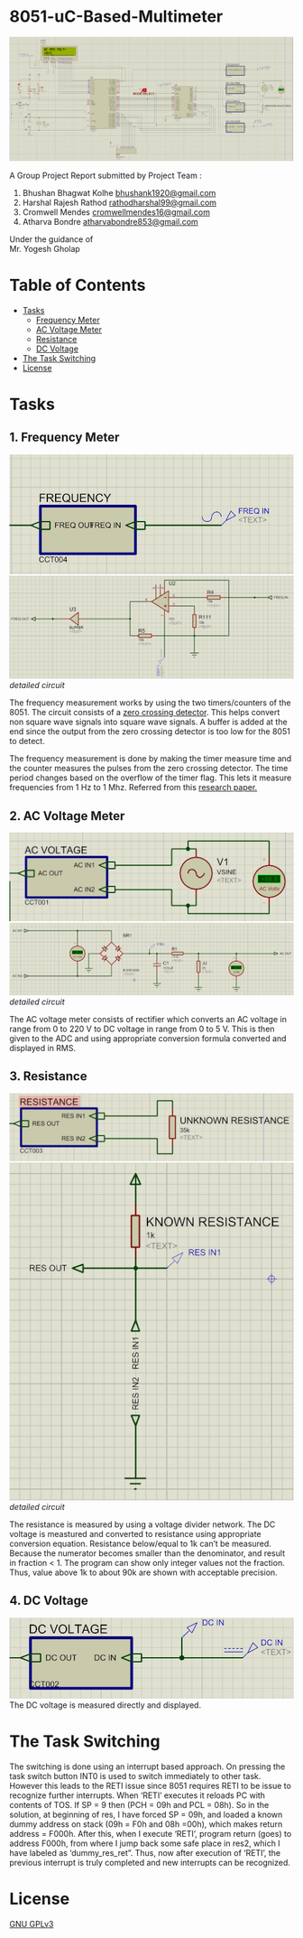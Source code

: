 # 8051-uC-Based-Multimeter

![](img/Overall_Design.PNG)  

A Group Project Report submitted by Project Team :  

1. Bhushan Bhagwat Kolhe         bhushank1920@gmail.com  
2. Harshal Rajesh Rathod         rathodharshal99@gmail.com  
3. Cromwell Mendes               cromwellmendes16@gmail.com  
4. Atharva Bondre                atharvabondre853@gmail.com  

Under the guidance of  
Mr. Yogesh Gholap

# Table of Contents

- [Tasks](#tasks)  
  - [Frequency Meter](#1.-frequency-meter)  
  - [AC Voltage Meter](#ac-voltage-meter)  
  - [Resistance](#resistance)  
  - [DC Voltage](#dc-voltage)
- [The Task Switching](#the-task-switching)
- [License](#license)

# Tasks

## 1. Frequency Meter

![](img/freq.jpg)  
![detailed circuit](img/freq_detailed.jpg)  
*detailed circuit*  

The frequency measurement works by using the two timers/counters of the 8051. The circuit consists of a [zero crossing detector](https://circuitdigest.com/electronic-circuits/zero-crossing-detector-circuit-diagram). This helps convert non square wave signals into square wave signals. A buffer is added at the end since the output from the zero crossing detector is too low for the 8051 to detect.  

The frequency measurement is done by making the timer measure time and the counter measures the pulses from the zero crossing detector. The time period changes based on the overflow of the timer flag. This lets it measure frequencies from 1 Hz to 1 Mhz. Referred from this [research paper.](https://www.ijert.org/research/design-and-construction-of-an-autorange-digital-frequency-meter-using-a-microcontroller-IJERTV6IS110093.pdf)  

## 2. AC Voltage Meter  

![](img/ac.jpg)  
![ac detailed circuit](img/ac_detailed.jpg)  
*detailed circuit*  

The AC voltage meter consists of rectifier which converts an AC voltage in range from 0 to 220 V to DC voltage in range from 0 to 5 V. This is then given to the ADC and using appropriate conversion formula converted and displayed in RMS.  

## 3. Resistance
![](img/resistance.jpg)  
![resistance detailed](img/resistance_detailed.jpg)  
*detailed circuit*  

The resistance is measured by using a voltage divider network. The DC voltage is meastured and converted to resistance using appropriate conversion equation. Resistance below/equal to 1k can’t be measured. Because the numerator becomes smaller than the denominator, and result in fraction < 1. The program can show only integer values not the fraction. Thus, value above 1k to about 90k are shown with acceptable precision.  

## 4. DC Voltage  
![](img/dc.jpg)
The DC voltage is measured directly and displayed.  

# The Task Switching  

The switching is done using an interrupt based approach. On pressing the task switch button INT0 is used to switch immediately to other task. However this leads to the RETI issue since 8051 requires RETI to be issue to recognize further interrupts. When ‘RETI’ executes it reloads PC with contents of TOS. If SP = 9 then (PCH = 09h and PCL = 08h). So in the solution, at beginning of res, I have forced SP = 09h, and loaded a known dummy address on stack (09h = F0h and 08h =00h), which makes return address = F000h. After this, when I execute ‘RETI’, program return (goes) to address F000h, from where I jump back some safe place in res2, which I have labeled as ‘dummy_res_ret”. Thus, now after execution of ‘RETI’, the previous interrupt is truly completed and new interrupts can be recognized.  


# License

[GNU GPLv3](LICENSE.md)